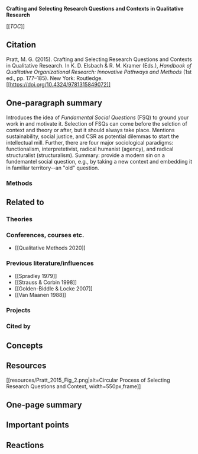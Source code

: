**Crafting and Selecting Research Questions and Contexts in Qualitative Research**

[[_TOC_]]

## Citation

Pratt, M. G. (2015). Crafting and Selecting Research Questions and Contexts in Qualitative Research. In K. D. Elsbach & R. M. Kramer (Eds.), *Handbook of Qualitative Organizational Research: Innovative Pathways and Methods* (1st ed., pp. 177–185). New York: Routledge. [[https://doi.org/10.4324/9781315849072]]

## One-paragraph summary

Introduces the idea of *Fundamental Social Questions* (FSQ) to ground your work in and motivate it. Selection of FSQs can come before the selction of context and theory or after, but it should always take place. Mentions sustainability, social justice, and CSR as potential dilemmas to start the intellectual mill. Further, there are four major sociological paradigms: functionalism, interpretetivist, radical humanist (agency), and radical structuralist (structuralism). Summary: provide a modern sin on a fundemantel social question, e.g., by taking a new context and embedding it in familiar territory--an "old" question.

### Methods

## Related to

### Theories

### Conferences, courses etc.
* [[Qualitative Methods 2020]]

### Previous literature/influences
* [[Spradley 1979]]
* [[Strauss & Corbin 1998]]
* [[Golden-Biddle & Locke 2007]]
* [[Van Maanen 1988]]

### Projects

### Cited by

## Concepts

## Resources

[[resources/Pratt_2015_Fig_2.png|alt=Circular Process of Selecting Research Questions and Context, width=550px,frame]]

## One-page summary

## Important points

## Reactions